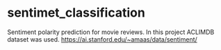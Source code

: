 # sentimet_classification
Sentiment polarity prediction for movie reviews.
In this project ACLIMDB dataset was used.
https://ai.stanford.edu/~amaas/data/sentiment/
